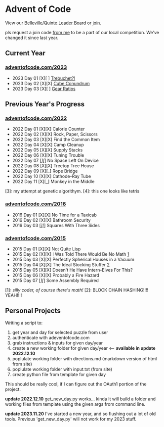 # Advent of Code

View our [Belleville/Quinte Leader Board](https://adventofcode.com/2023/leaderboard/private/view/2588518) or [join](https://adventofcode.com/2023/leaderboard/private).

pls request a join code [from me](mailto:greg.denyes@gmail.com) to be a part of our local competition. We've changed it since last year.

## Current Year  <!-- HEADER 2, LEAVE THIS -->

<!-- 2015 BEGIN -->
### [adventofcode.com/2023](https://adventofcode.com/2023)

- 2023 Day 01 [X][ ] [Trebuchet?!](https://adventofcode.com/2023/day/1)
- 2023 Day 02 [X][X] [Cube Conundrum](https://adventofcode.com/2023/day/2)
- 2023 Day 03 [X][ ] [Gear Ratios](https://adventofcode.com/2023/day/3)
<!-- EASTER EGGS START -->
<!-- EASTER EGGS END -->
<!-- 2015 END -->

## Previous Year's Progress  <!-- HEADER 2, LEAVE THIS -->

<!-- 2022 BEGIN -->
### [adventofcode.com/2022](https://adventofcode.com/2022)
- 2022 Day 01 [X][X] Calorie Counter
- 2022 Day 02 [X][X] Rock, Paper, Scissors
- 2022 Day 03 [X][X] Find the Common Item
- 2022 Day 04 [X][X] Camp Cleanup
- 2022 Day 05 [X][X] Supply Stacks
- 2022 Day 06 [X][X] Tuning Trouble
- 2022 Day 07 [_][_] No Space Left On Device
- 2022 Day 08 [X][X] Treetop Tree House
- 2022 Day 09 [X][_] Rope Bridge
- 2022 Day 10 [X][X] Cathode-Ray Tube
- 2022 Day 11 [X][_] Monkey in the Middle
<!-- EASTER EGGS START -->
[3]: my attempt at genetic algorithym.
[4]: this one looks like tetris
<!-- EASTER EGGS END -->
<!-- 2022 END -->

<!-- 2016 BEGIN -->
### [adventofcode.com/2016](https://adventofcode.com/2016)

- 2016 Day 01 [X][X] No Time for a Taxicab
- 2016 Day 02 [X][X] Bathroom Security
- 2016 Day 03 [_][_] Squares With Three Sides
<!-- 2016 END -->

<!-- 2015 BEGIN -->
### [adventofcode.com/2015](https://adventofcode.com/2015)

- 2015 Day 01 [X][X] Not Quite Lisp
- 2015 Day 02 [X][X] I Was Told There Would Be No Math [1](#1)
- 2015 Day 03 [X][X] Perfectly Spherical Houses in a Vacuum
- 2015 Day 04 [X][X] The Ideal Stocking Stuffer [2](#2)
- 2015 Day 05 [X][X] Doesn't He Have Intern-Elves For This?
- 2015 Day 06 [X][X] Probably a Fire Hazard
- 2015 Day 07 [_][_] Some Assembly Required

[1]: *silly coder, of course there's math!*
[2]: BLOCK CHAIN HASHING!!!! YEAH!!!!
<!-- 2015 END -->

## Personal Projects

Writing a script to:

1. get year and day for selected puzzle from user
2. authenticate with adeventofcode.com
3. grab instructions & inputs for given day/year
4. create a new working folder for given day/year <-- **available in update 2022.12.10**
5. poplulate working folder with directions.md (markdown version of html from site)
6. poplulate working folder with input.txt (from site)
7. create python file from template for given day

This should be really cool, if I can figure out the OAuth1 portion of the project.

**update 2022.12.10**
get_new_day.py works... kinda
It will build a folder and working files from template using the given args from command line.

**update 2023.11.20**
I've started a new year, and so flushing out a lot of old tools. Previous 'get_new_day.py' will not work for my 2023 stuff.


<!-- `cmd
run it as:
get_new_day.py y=2022 d=19
`

it will print to screen the usage documentation without making any changes
**WARNING!!!**
double check your args when executing!!!
This prog will overwrite any files with the names:

     "description.md"
     "input.txt"
     "sample.txt"
     f"day_{day_str}.py" -->
